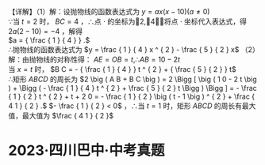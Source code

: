 【详解】（1）解：设抛物线的函数表达式为 $y = a x { \bigl ( } x - 1 0 { \bigr ) } { \bigl ( } a \neq 0 { \bigr ) }$   
∵当 $t = 2$ 时， $B C = 4$ ，∴点 $\cdot$ 的坐标为2,4．将点 $\cdot$ 坐标代入表达式，得 $2 a { \left( 2 - 1 0 \right) } = - 4$ ，解得  
$a = { \frac { 1 } { 4 } } .$   
∴抛物线的函数表达式为 $y = \frac { 1 } { 4 } x ^ { 2 } - \frac { 5 } { 2 } x$ （2）解：由抛物线的对称性得： $A E = O B = t , \therefore A B = 1 0 - 2 t$   
当 $x = t$ 时， $B C = - { \frac { 1 } { 4 } } t ^ { 2 } + { \frac { 5 } { 2 } } t$   
∴矩形 $A B C D$ 的周长为 $2 \big ( A B + B C \big ) = 2 \Bigg [ \big ( 1 0 - 2 t \big ) + \Bigg ( - \frac { 1 } { 4 } t ^ { 2 } + \frac { 5 } { 2 } t \Bigg ) \Bigg ] = - \frac { 1 } { 2 } t ^ { 2 } + t + 2 0 = - \frac { 1 } { 2 } \big ( t - 1 \big ) ^ { 2 } + \frac { 4 1 } { 2 } .$ $- \frac { 1 } { 2 } < 0$ ，∴当 $t = 1$ 时，矩形 $A B C D$ 的周长有最大值，最大值为 $\frac { 4 1 } { 2 }$
# 2023·四川巴中·中考真题
